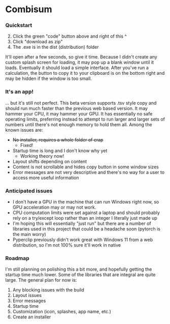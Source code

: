# Combisum

### Quickstart
2. Click the green "code" button above and right of this ^
3. Click "download as zip"
4. The .exe is in the dist (distribution) folder

It'll open after a few seconds, so give it time. Because I didn't create any custom splash screen for loading, it may pop up a blank window until it loads. Eventually it should load a simple interface. After you've run a calculation, the button to copy it to your clipboard is on the bottom right and may be hidden if the window is too small.

### It's an app!
... but it's still not perfect. This beta version supports .tsv style copy and should run much faster than the previous web based version. It may hammer your CPU, it may hammer your GPU. It has essentially no safe operating limits, preferring instead to attempt to run larger and larger sets of numbers until there's not enough memory to hold them all. Among the known issues are:

- ~~No installer, requires a whole folder of crap~~ 
    - Fixed!
- Startup time is long and I don't know why yet
    - Working theory now!
- Layout shifts depending on content
- Content is not scrollable and hides copy button in some window sizes
- Error messages are not very descriptive and there's no way for a user to access more useful information

### Anticipated issues
- I don't have a GPU in the machine that can run Windows right now, so GPU acceleration may or may not work. 
- CPU computation limits were set against a laptop and should probably rely on a try/except loop rather than an integer I literally just made up
- I'm hoping this will essentially "just run" but there are a number of libraries used in this project that could be a headache soon (pytorch is the main worry)
- Pyperclip previously didn't work great with Windows 11 from a web distribution, so I'm not 100% sure it'll work in native


### Roadmap
I'm still planning on polishing this a bit more, and hopefully getting the startup time much lower. Some of the libraries that are integral are quite large. The general plan for now is:

1. Any blocking issues with the build
2. Layout issues
3. Error messages
4. Startup time
5. Customization (icon, splashes, app name, etc.)
5. Create an installer